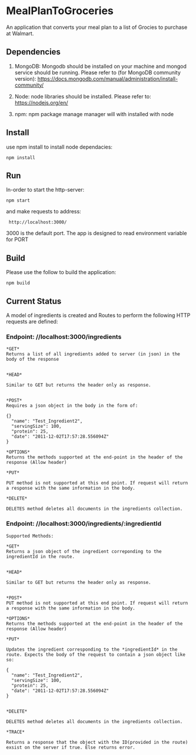 # MealPlanToGroceries
An application that converts your meal plan to a list of Grocies to purchase at Walmart.

## Dependencies

1. MongoDB: Mongodb should be installed on your machine and mongod service should be running. Please refer to (for MongoDB community version):
https://docs.mongodb.com/manual/administration/install-community/

2. Node: node libraries should be installed. Please refer to:
https://nodejs.org/en/

3. npm: npm package manage manager will with installed with node 


## Install

use npm install to install node dependacies:

```
npm install
```

## Run
In-order to start the http-server:

```
npm start
```
and make requests to address:

```
 http://localhost:3000/
```
3000 is the default port. The app is designed to read environment variable for PORT

## Build
Please use the follow to build the application:
```
npm build
```

## Current Status
A model of ingredients is created and Routes to perform the following HTTP requests are defined:

### Endpoint: //localhost:3000/ingredients ###
    *GET*   
    Returns a list of all ingredients added to server (in json) in the body of the response
    
    
    *HEAD*
   
    Similar to GET but returns the header only as response.
    
    
    *POST*   
    Requires a json object in the body in the form of:

    {}
      "name": "Test_Ingredient2",
      "servingSize": 100,
      "protein": 25,
      "date": "2011-12-02T17:57:28.556094Z"
    }

    *OPTIONS*   
    Returns the methods supported at the end-point in the header of the response (Allow header)

    *PUT*

    PUT method is not supported at this end point. If request will return a response with the same information in the body.

    *DELETE*

    DELETES method deletes all documents in the ingredients collection.


    
### Endpoint: //localhost:3000/ingredients/:ingredientId ###


    Supported Methods:

    *GET*   
    Returns a json object of the ingredient correponding to the ingredientId in the route.
    
    
    *HEAD*
   
    Similar to GET but returns the header only as response.
    
    
    *POST*   
    PUT method is not supported at this end point. If request will return a response with the same information in the body.
    
    *OPTIONS*   
    Returns the methods supported at the end-point in the header of the response (Allow header)

    *PUT*

    Updates the ingredient corresponding to the *ingredientId* in the route. Expects the body of the request to contain a json object like so:
    
    {
      "name": "Test_Ingredient2",
      "servingSize": 100,
      "protein": 25,
      "date": "2011-12-02T17:57:28.556094Z"
    }


    *DELETE*

    DELETES method deletes all documents in the ingredients collection.

    *TRACE*

    Returns a response that the object with the ID(provided in the route) exsist on the server if true. Else returns error.